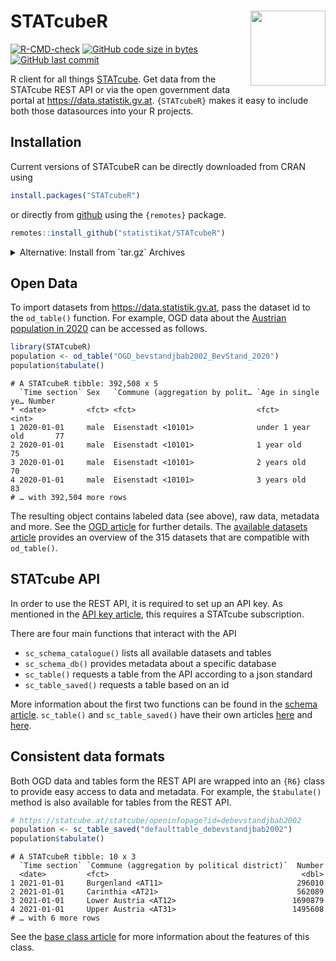 # STATcubeR <img src="man/figures/logo2.svg" align="right" width="120"/>

<!-- badges: start -->

[![R-CMD-check](https://github.com/statistikat/STATcubeR/actions/workflows/R-CMD-check.yaml/badge.svg)](https://github.com/statistikat/STATcubeR/actions/workflows/R-CMD-check.yaml)
[![GitHub code size in
bytes](https://img.shields.io/github/languages/code-size/statistikat/STATcubeR?logo=github)](https://github.com/statistikat/STATcubeR)
[![GitHub last
commit](https://img.shields.io/github/last-commit/statistikat/STATcubeR.svg?logo=github)](https://github.com/statistikat/STATcubeR/commits/master)

<!-- badges: end -->

R client for all things [STATcube](https://statcube.at). Get data from
the STATcube REST API or via the open government data portal at
<https://data.statistik.gv.at>. `{STATcubeR}` makes it easy to include
both those datasources into your R projects.

## Installation

Current versions of STATcubeR can be directly downloaded from CRAN using

``` r
install.packages("STATcubeR")
```

or directly from [github](https://github.com/statistikat/STATcubeR) using the
`{remotes}` package.

``` r
remotes::install_github("statistikat/STATcubeR")
```

<details>

<summary>Alternative: Install from `tar.gz` Archives</summary>

If you are not able to use `remotes::nstall_github()` to install
`STATcubeR`, you can also download the package as an archive from
<https://github.com/statistikat/STATcubeR/tags>. The package can then be
installed by providing a path to the downloaded archive file, for
example:

``` r
install.packages('STATcubeR-x.y.z.tar.gz', repos = NULL)
```

</details>

## Open Data

To import datasets from <https://data.statistik.gv.at>, pass the dataset
id to the `od_table()` function. For example, OGD data about the
[Austrian population in
2020](https://data.statistik.gv.at/web/meta.jsp?dataset=OGD_bevstandjbab2002_BevStand_2020)
can be accessed as follows.

``` r
library(STATcubeR)
population <- od_table("OGD_bevstandjbab2002_BevStand_2020")
population$tabulate()
```

```         
# A STATcubeR tibble: 392,508 x 5
  `Time section` Sex   `Commune (aggregation by polit… `Age in single ye… Number
* <date>         <fct> <fct>                           <fct>               <int>
1 2020-01-01     male  Eisenstadt <10101>              under 1 year old       77
2 2020-01-01     male  Eisenstadt <10101>              1 year old             75
3 2020-01-01     male  Eisenstadt <10101>              2 years old            70
4 2020-01-01     male  Eisenstadt <10101>              3 years old            83
# … with 392,504 more rows
```

The resulting object contains labeled data (see above), raw data,
metadata and more. See the [OGD
article](https://statistikat.github.io/STATcubeR/articles/od_table.html)
for further details. The [available datasets
article](https://statistikat.github.io/STATcubeR/articles/od_list.html)
provides an overview of the 315 datasets that are compatible with
`od_table()`.

## STATcube API

In order to use the REST API, it is required to set up an API key. As
mentioned in the [API key
article](https://statistikat.github.io/STATcubeR/articles/sc_key.html),
this requires a STATcube subscription.

There are four main functions that interact with the API

-   `sc_schema_catalogue()` lists all available datasets and tables
-   `sc_schema_db()` provides metadata about a specific database
-   `sc_table()` requests a table from the API according to a json
    standard
-   `sc_table_saved()` requests a table based on an id

More information about the first two functions can be found in the
[schema
article](https://statistikat.github.io/STATcubeR/articles/sc_schema.html).
`sc_table()` and `sc_table_saved()` have their own articles
[here](https://statistikat.github.io/STATcubeR/articles/sc_table.html)
and
[here](https://statistikat.github.io/STATcubeR/articles/sc_table_saved.html).

## Consistent data formats

Both OGD data and tables form the REST API are wrapped into an `{R6}`
class to provide easy access to data and metadata. For example, the
`$tabulate()` method is also available for tables from the REST API.

``` r
# https://statcube.at/statcube/openinfopage?id=debevstandjbab2002
population <- sc_table_saved("defaulttable_debevstandjbab2002")
population$tabulate()
```

```         
# A STATcubeR tibble: 10 x 3
  `Time section` `Commune (aggregation by political district)`  Number
  <date>         <fct>                                           <dbl>
1 2021-01-01     Burgenland <AT11>                              296010
2 2021-01-01     Carinthia <AT21>                               562089
3 2021-01-01     Lower Austria <AT12>                          1690879
4 2021-01-01     Upper Austria <AT31>                          1495608
# … with 6 more rows
```

See the [base class
article](https://statistikat.github.io/STATcubeR/articles/sc_data.html)
for more information about the features of this class.
